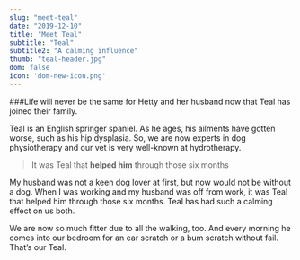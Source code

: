 ```yaml
---
slug: "meet-teal"
date: "2019-12-10"
title: "Meet Teal"
subtitle: "Teal"
subtitle2: "A calming influence"
thumb: "teal-header.jpg"
dom: false
icon: 'dom-new-icon.png'
---
```


###Life will never be the same for Hetty and her husband now that Teal has joined their family.

Teal is an English springer spaniel. As he ages, his ailments have gotten worse, such as his hip dysplasia. So, we are now experts in dog physiotherapy and our vet is very well-known at hydrotherapy.

> It was Teal that **helped him** through those six months

My husband was not a keen dog lover at first, but now would not be without a dog. When I was working and my husband was off from work, it was Teal that helped him through those six months. Teal has had such a calming effect on us both.

We are now so much fitter due to all the walking, too. And every morning he comes into our bedroom for an ear scratch or a bum scratch without fail. That’s our Teal.